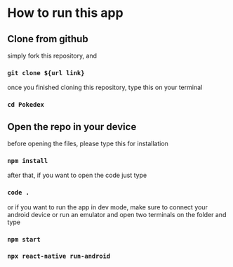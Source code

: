 # How to run this app

## Clone from github

simply fork this repository, and 
### `git clone ${url link}`

once you finished cloning this repository, type this on your terminal
### `cd Pokedex`

## Open the repo in your device
before opening the files, please type this for installation
### `npm install`

after that, if you want to open the code just type
### `code .`
or if you want to run the app in dev mode, make sure to connect your android device or run an emulator
and open two terminals on the folder and type 
### `npm start`
### `npx react-native run-android`
